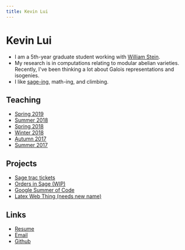 ```yaml
---
title: Kevin Lui
---
```

# Kevin Lui

* I am a 5th-year graduate student working with [William
  Stein](http://wstein.org/). 
* My research is in computations relating to modular abelian varieties.
  Recently, I've been thinking a lot about Galois representations and
  isogenies.
* I like [sage-ing](http://www.sagemath.org/), math-ing, and climbing.

## Teaching

* [Spring 2019](./sp19m308)
* [Summer 2018](./su18m340)
* [Spring 2018](./sp18m308)
* [Winter 2018](./wi18m308)
* [Autumn 2017](./au17m308)
* [Summer 2017](./su17m126)

## Projects

* [Sage trac
  tickets](https://trac.sagemath.org/query?status=closed&status=needs_info&status=needs_review&status=needs_work&status=new&status=positive_review&reporter=klui&max=0&col=id&col=summary&col=reporter&col=status&col=owner&col=type&col=priority&order=id)
* [Orders in Sage (WIP)](https://github.com/kevinywlui/sage/tree/order)
* [Google Summer of Code](https://github.com/williamstein/sage_modabvar)
* [Latex Web Thing (needs new
  name)](https://github.com/kevinywlui/latex_web_thing)

## Links

* <i class="fas fa-portrait"></i> [Resume](./kevin_lui_resume.pdf)
* <i class="fas fa-envelope"></i> [Email](mailto:klui@uw.edu)
* <i class="fab fa-github-square"></i> [Github](https://github.com/kevinywlui/)
